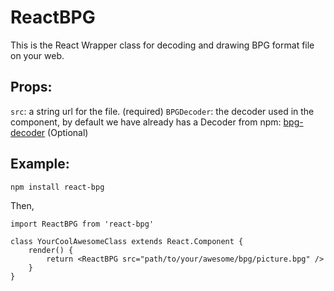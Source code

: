 # ReactBPG
This is the React Wrapper class for decoding and drawing BPG format file on your web.

## Props:

`src`: a string url for the file. (required)
`BPGDecoder`: the decoder used in the component, by default we have already has a Decoder from npm: [bpg-decoder](https://www.npmjs.com/package/bpg-decoder) (Optional)


## Example:

```
npm install react-bpg

```
Then,
```
import ReactBPG from 'react-bpg'

class YourCoolAwesomeClass extends React.Component {
	render() {
		return <ReactBPG src="path/to/your/awesome/bpg/picture.bpg" />
	}
}
